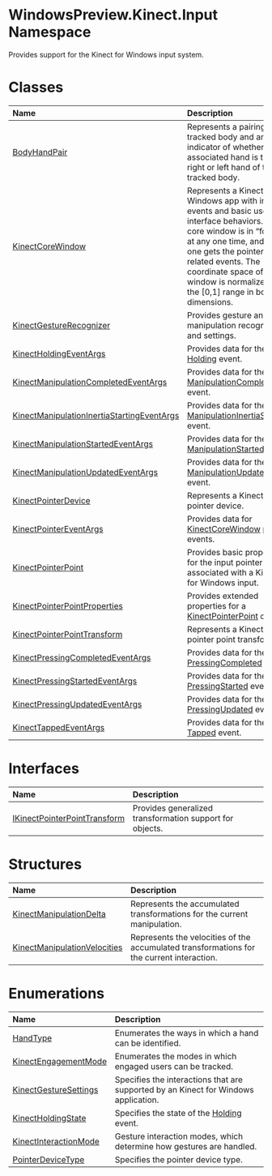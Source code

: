 WindowsPreview.Kinect.Input Namespace  
=====================================  

Provides support for the Kinect for Windows input system. <span id="classesSection"></span>

Classes  
=======  

<table>
<colgroup>
<col width="30%" />
<col width="60%" />
</colgroup>
<thead>
<tr class="header">
<th align="left">Name</th>
<th align="left">Description</th>
</tr>
</thead>
<tbody>
<tr class="odd">
<td align="left"><a href="Kinect.Input/BodyHandPair_Class.md">BodyHandPair</a></td>
<td align="left">Represents a pairing of a tracked body and an indicator of whether the associated hand is the right or left hand of the tracked body.</td>
</tr>
<tr class="even">
<td align="left"><a href="Kinect.Input/KinectCoreWindow_Class.md">KinectCoreWindow</a></td>
<td align="left">Represents a Kinect for Windows app with input events and basic user interface behaviors. Only 1 core window is in “focus” at any one time, and that one gets the pointers and related events. The coordinate space of the window is normalized to the [0,1] range in both dimensions.</td>
</tr>
<tr class="odd">
<td align="left"><a href="Kinect.Input/KinectGestureRecognizer.md">KinectGestureRecognizer</a></td>
<td align="left">Provides gesture and manipulation recognition, and settings.</td>
</tr>
<tr class="even">
<td align="left"><a href="Kinect.Input/KinectHoldingEventArgs_Class.md">KinectHoldingEventArgs</a></td>
<td align="left">Provides data for the <a href="Kinect.Input/KinectGestureRecognizer/Events/Holding_Event.md">Holding</a> event.</td>
</tr>
<tr class="odd">
<td align="left"><a href="Kinect.Input/KinectManipulationComplete.md">KinectManipulationCompletedEventArgs</a></td>
<td align="left">Provides data for the <a href="Kinect.Input/KinectGestureRecognizer/Events/ManipulationCompleted_Event.md">ManipulationCompleted</a> event.</td>
</tr>
<tr class="even">
<td align="left"><a href="Kinect.Input/KinectManipulationInertiaS.md">KinectManipulationInertiaStartingEventArgs</a></td>
<td align="left">Provides data for the <a href="Kinect.Input/KinectGestureRecognizer/Events/ManipulationInertiaStarting.md">ManipulationInertiaStarting</a> event.</td>
</tr>
<tr class="odd">
<td align="left"><a href="Kinect.Input/KinectManipulationStartedE.md">KinectManipulationStartedEventArgs</a></td>
<td align="left">Provides data for the <a href="Kinect.Input/KinectGestureRecognizer/Events/ManipulationStarted_Event.md">ManipulationStarted</a> event.</td>
</tr>
<tr class="even">
<td align="left"><a href="Kinect.Input/KinectManipulationUpdatedE.md">KinectManipulationUpdatedEventArgs</a></td>
<td align="left">Provides data for the <a href="Kinect.Input/KinectGestureRecognizer/Events/ManipulationUpdated_Event.md">ManipulationUpdated</a> event.</td>
</tr>
<tr class="odd">
<td align="left"><a href="Kinect.Input/KinectPointerDevice_Class.md">KinectPointerDevice</a></td>
<td align="left">Represents a Kinect pointer device.</td>
</tr>
<tr class="even">
<td align="left"><a href="Kinect.Input/KinectPointerEventArgs_Class.md">KinectPointerEventArgs</a></td>
<td align="left">Provides data for <a href="Kinect.Input/KinectCoreWindow_Class.md">KinectCoreWindow</a> pointer events.</td>
</tr>
<tr class="odd">
<td align="left"><a href="Kinect.Input/KinectPointerPoint_Class.md">KinectPointerPoint</a></td>
<td align="left">Provides basic properties for the input pointer associated with a Kinect for Windows input.</td>
</tr>
<tr class="even">
<td align="left"><a href="Kinect.Input/KinectPointerPointProperties.md">KinectPointerPointProperties</a></td>
<td align="left">Provides extended properties for a <a href="Kinect.Input/KinectPointerPoint_Class.md">KinectPointerPoint</a> object.</td>
</tr>
<tr class="odd">
<td align="left"><a href="Kinect.Input/KinectPointerPointTransform.md">KinectPointerPointTransform</a></td>
<td align="left">Represents a Kinect pointer point transform.</td>
</tr>
<tr class="even">
<td align="left"><a href="Kinect.Input/KinectPressingCompletedEve.md">KinectPressingCompletedEventArgs</a></td>
<td align="left">Provides data for the <a href="Kinect.Input/KinectGestureRecognizer/Events/PressingCompleted_Event.md">PressingCompleted</a> event.</td>
</tr>
<tr class="odd">
<td align="left"><a href="Kinect.Input/KinectPressingStartedEvent.md">KinectPressingStartedEventArgs</a></td>
<td align="left">Provides data for the <a href="Kinect.Input/KinectGestureRecognizer/Events/PressingStarted_Event.md">PressingStarted</a> event.</td>
</tr>
<tr class="even">
<td align="left"><a href="Kinect.Input/KinectPressingUpdatedEvent.md">KinectPressingUpdatedEventArgs</a></td>
<td align="left">Provides data for the <a href="Kinect.Input/KinectGestureRecognizer/Events/PressingUpdated_Event.md">PressingUpdated</a> event.</td>
</tr>
<tr class="odd">
<td align="left"><a href="Kinect.Input/KinectTappedEventArgs_Class.md">KinectTappedEventArgs</a></td>
<td align="left">Provides data for the <a href="Kinect.Input/KinectGestureRecognizer/Events/Tapped_Event.md">Tapped</a> event.</td>
</tr>
</tbody>
</table>

<span id="interfacesSection"></span>

Interfaces  
==========  

<table>
<colgroup>
<col width="30%" />
<col width="60%" />
</colgroup>
<thead>
<tr class="header">
<th align="left">Name</th>
<th align="left">Description</th>
</tr>
</thead>
<tbody>
<tr class="odd">
<td align="left"><a href="Kinect.Input/IKinectPointerPointTransform.md">IKinectPointerPointTransform</a></td>
<td align="left">Provides generalized transformation support for objects.</td>
</tr>
</tbody>
</table>

<span id="structuresSection"></span>

Structures  
==========  

<table>
<colgroup>
<col width="30%" />
<col width="60%" />
</colgroup>
<thead>
<tr class="header">
<th align="left">Name</th>
<th align="left">Description</th>
</tr>
</thead>
<tbody>
<tr class="odd">
<td align="left"><a href="Kinect.Input/KinectManipulationDelta.md">KinectManipulationDelta</a></td>
<td align="left">Represents the accumulated transformations for the current manipulation.</td>
</tr>
<tr class="even">
<td align="left"><a href="Kinect.Input/KinectManipulationVelocities.md">KinectManipulationVelocities</a></td>
<td align="left">Represents the velocities of the accumulated transformations for the current interaction.</td>
</tr>
</tbody>
</table>

<span id="enumerationsSection"></span>

Enumerations  
============  

<table>
<colgroup>
<col width="30%" />
<col width="60%" />
</colgroup>
<thead>
<tr class="header">
<th align="left">Name</th>
<th align="left">Description</th>
</tr>
</thead>
<tbody>
<tr class="odd">
<td align="left"><a href="Kinect.Input/HandType_Enumeration.md">HandType</a></td>
<td align="left">Enumerates the ways in which a hand can be identified.</td>
</tr>
<tr class="even">
<td align="left"><a href="Kinect.Input/KinectEngagementMode.md">KinectEngagementMode</a></td>
<td align="left">Enumerates the modes in which engaged users can be tracked.</td>
</tr>
<tr class="odd">
<td align="left"><a href="Kinect.Input/KinectGestureSettings.md">KinectGestureSettings</a></td>
<td align="left">Specifies the interactions that are supported by an Kinect for Windows application.</td>
</tr>
<tr class="even">
<td align="left"><a href="Kinect.Input/KinectHoldingState.md">KinectHoldingState</a></td>
<td align="left">Specifies the state of the <a href="Kinect.Input/KinectGestureRecognizer/Events/Holding_Event.md">Holding</a> event.</td>
</tr>
<tr class="odd">
<td align="left"><a href="Kinect.Input/KinectInteractionMode.md">KinectInteractionMode</a></td>
<td align="left">Gesture interaction modes, which determine how gestures are handled.</td>
</tr>
<tr class="even">
<td align="left"><a href="Kinect.Input/PointerDeviceType.md">PointerDeviceType</a></td>
<td align="left">Specifies the pointer device type.</td>
</tr>
</tbody>
</table>



<!--Please do not edit the data in the comment block below.-->
<!--
TOCTitle : WindowsPreview.Kinect.Input
RLTitle : WindowsPreview.Kinect.Input Namespace
KeywordF : WindowsPreview.Kinect.Input
KeywordA : N:WindowsPreview.Kinect.Input
KeywordK : WindowsPreview.Kinect.Input Namespace
AssetID : N:WindowsPreview.Kinect.Input
Locale : en-us
CommunityContent : 1
TopicType : kbOrient
DocSet : K4Wv2
ProjType : K4Wv2Proj
Technology : Kinect for Windows
Product : Kinect for Windows SDK v2
productversion : 20
-->
